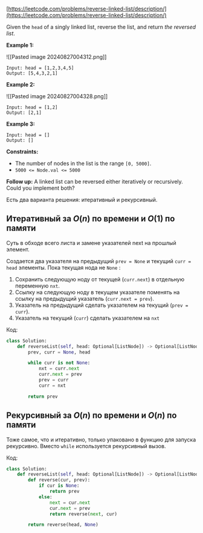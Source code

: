 [https://leetcode.com/problems/reverse-linked-list/description/](https://leetcode.com/problems/reverse-linked-list/description/)

Given the `head` of a singly linked list, reverse the list, and return _the reversed list_.

**Example 1:**

![[Pasted image 20240827004312.png]]

```
Input: head = [1,2,3,4,5]
Output: [5,4,3,2,1]

```

**Example 2:**

![[Pasted image 20240827004328.png]]

```
Input: head = [1,2]
Output: [2,1]

```

**Example 3:**

```
Input: head = []
Output: []

```

**Constraints:**

- The number of nodes in the list is the range `[0, 5000]`.
- `5000 <= Node.val <= 5000`

**Follow up:** A linked list can be reversed either iteratively or recursively. Could you implement both?

Есть два варианта решения: итеративный и рекурсивный.

## Итеративный за $O(n)$ по времени и $O(1)$ по памяти

Суть в обходе всего листа и замене указателей next на прошлый элемент.

Создается два указателя на предыдущий `prev = None` и текущий `curr = head` элементы. Пока текущая нода не `None` :

1. Сохранить следующую ноду от текущей (`curr.next`) в отдельную переменную `nxt`.
2. Ссылку на следующую ноду в текущем указателе поменять на ссылку на предыдущий указатель (`curr.next = prev`).
3. Указатель на предыдущий сделать указателем на текущий (`prev = curr`).
4. Указатель на текущий (`curr`) сделать указателем на `nxt`

Код:

```python
class Solution:
    def reverseList(self, head: Optional[ListNode]) -> Optional[ListNode]:
        prev, curr = None, head

        while curr is not None:
            nxt = curr.next
            curr.next = prev
            prev = curr
            curr = nxt

        return prev
```

## Рекурсивный за $O(n)$ по времени и $O(n)$ по памяти

Тоже самое, что и итеративно, только упаковано в функцию для запуска рекурсивно. Вместо `while` используется рекурсивный вызов.

Код:

```python
class Solution:
    def reverseList(self, head: Optional[ListNode]) -> Optional[ListNode]:
        def reverse(cur, prev):
            if cur is None:
                return prev
            else:
                next = cur.next
                cur.next = prev
                return reverse(next, cur)

        return reverse(head, None)
```